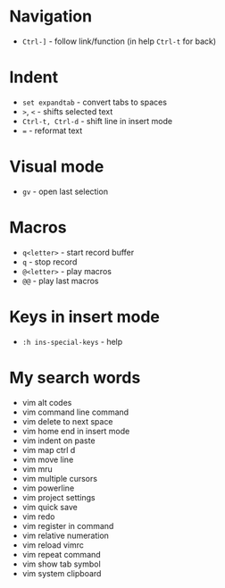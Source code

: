 # Navigation
- `Ctrl-]` - follow link/function (in help `Ctrl-t` for back)


# Indent
- `set expandtab` - convert tabs to spaces
- `>`, `<` - shifts selected text
- `Ctrl-t, Ctrl-d` - shift line in insert mode
- `=` - reformat text


# Visual mode
- `gv` - open last selection


# Macros
- `q<letter>` - start record buffer <letter>
- `q` - stop record
- `@<letter>` - play macros
- `@@` - play last macros


# Keys in insert mode
- `:h ins-special-keys` - help


# My search words
- vim alt codes
- vim command line command
- vim delete to next space
- vim home end in insert mode
- vim indent on paste
- vim map ctrl d
- vim move line
- vim mru
- vim multiple cursors
- vim powerline
- vim project settings
- vim quick save
- vim redo
- vim register in command
- vim relative numeration
- vim reload vimrc
- vim repeat command
- vim show tab symbol
- vim system clipboard
